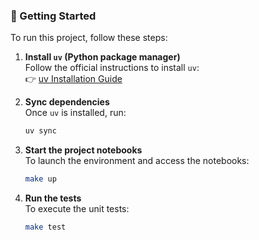 ### 🚀 Getting Started

To run this project, follow these steps:

1. **Install `uv` (Python package manager)**  
   Follow the official instructions to install `uv`:  
   👉 [uv Installation Guide](https://docs.astral.sh/uv/getting-started/installation/#standalone-installer)

2. **Sync dependencies**  
   Once `uv` is installed, run:
   ```bash
   uv sync
   ```

3. **Start the project notebooks**  
   To launch the environment and access the notebooks:
   ```bash
   make up
   ```

4. **Run the tests**  
   To execute the unit tests:
   ```bash
   make test
   ```
